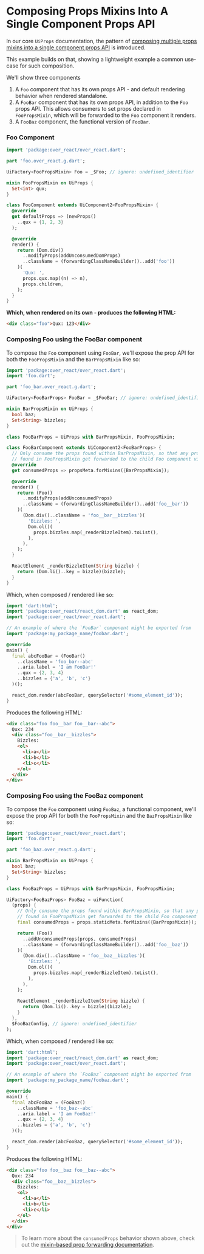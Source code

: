 # Composing Props Mixins Into A Single Component Props API

In our core `UiProps` documentation, the pattern of [composing multiple props mixins into a single component props API](../README.md#with-other-mixins) is introduced.

This example builds on that, showing a lightweight example a common use-case for such composition. 

We'll show three components 

1. A `Foo` component that has its own props API - and default rendering behavior when rendered standalone.
1. A `FooBar` component that has its own props API, in addition to the `Foo` props API. This allows consumers to set props declared in `FooPropsMixin`, which will be forwarded to the `Foo` component it renders.
1. A `FooBaz` component, the functional version of `FooBar`.

### Foo Component
```dart
import 'package:over_react/over_react.dart';

part 'foo.over_react.g.dart';

UiFactory<FooPropsMixin> Foo = _$Foo; // ignore: undefined_identifier

mixin FooPropsMixin on UiProps {
  Set<int> qux;
}

class FooComponent extends UiComponent2<FooPropsMixin> {
  @override
  get defaultProps => (newProps()
    ..qux = {1, 2, 3}
  );

  @override
  render() {
    return (Dom.div()
      ..modifyProps(addUnconsumedDomProps)
      ..className = (forwardingClassNameBuilder()..add('foo'))
    )(
      'Qux: ', 
      props.qux.map((n) => n),
      props.children,
    );
  }
}
```

__Which, when rendered on its own - produces the following HTML:__

```html
<div class="foo">Qux: 123</div>
```

### Composing Foo using the FooBar component

To compose the `Foo` component using `FooBar`, we'll expose the prop API for both the `FooPropsMixin` and the `BarPropsMixin` like so:
```dart
import 'package:over_react/over_react.dart';
import 'foo.dart';

part 'foo_bar.over_react.g.dart';

UiFactory<FooBarProps> FooBar = _$FooBar; // ignore: undefined_identifier

mixin BarPropsMixin on UiProps {
  bool baz;
  Set<String> bizzles;
}

class FooBarProps = UiProps with BarPropsMixin, FooPropsMixin;

class FooBarComponent extends UiComponent2<FooBarProps> {
  // Only consume the props found within BarPropsMixin, so that any prop values 
  // found in FooPropsMixin get forwarded to the child Foo component via `addUnconsumedProps`.
  @override
  get consumedProps => propsMeta.forMixins({BarPropsMixin});

  @override
  render() {
    return (Foo()
      ..modifyProps(addUnconsumedProps)
      ..className = (forwardingClassNameBuilder()..add('foo__bar'))
    )(
      (Dom.div()..className = 'foo__bar__bizzles')(
        'Bizzles: ',
        Dom.ol()(
          props.bizzles.map(_renderBizzleItem).toList(),
        ),
      ),
    );
  }

  ReactElement _renderBizzleItem(String bizzle) {
    return (Dom.li()..key = bizzle)(bizzle);
  }
}
```

Which, when composed / rendered like so:
```dart
import 'dart:html';
import 'package:over_react/react_dom.dart' as react_dom;
import 'package:over_react/over_react.dart';

// An example of where the `FooBar` component might be exported from
import 'package:my_package_name/foobar.dart';

@override
main() {
  final abcFooBar = (FooBar()
    ..className = 'foo_bar--abc'
    ..aria.label = 'I am FooBar!'
    ..qux = {2, 3, 4}
    ..bizzles = {'a', 'b', 'c'}
  )();

  react_dom.render(abcFooBar, querySelector('#some_element_id'));
}
```

Produces the following HTML:
```html
<div class="foo foo__bar foo__bar--abc">
  Qux: 234
  <div class="foo__bar__bizzles">
    Bizzles: 
    <ol>
      <li>a</li>
      <li>b</li>
      <li>c</li>
    </ol>
  </div>
</div>
```

### Composing Foo using the FooBaz component

To compose the `Foo` component using `FooBaz`, a functional component, we'll expose the prop API for both the `FooPropsMixin` and the `BazPropsMixin` like so:
```dart
import 'package:over_react/over_react.dart';
import 'foo.dart';

part 'foo_baz.over_react.g.dart';

mixin BarPropsMixin on UiProps {
  bool baz;
  Set<String> bizzles;
}

class FooBazProps = UiProps with BarPropsMixin, FooPropsMixin;

UiFactory<FooBazProps> FooBaz = uiFunction(
  (props) {
    // Only consume the props found within BarPropsMixin, so that any prop values 
    // found in FooPropsMixin get forwarded to the child Foo component via `addUnconsumedProps`.
    final consumedProps = props.staticMeta.forMixins({BarPropsMixin});

    return (Foo()
      ..addUnconsumedProps(props, consumedProps)
      ..className = (forwardingClassNameBuilder()..add('foo__baz'))
    )(
      (Dom.div()..className = 'foo__baz__bizzles')(
        'Bizzles: ',
        Dom.ol()(
          props.bizzles.map(_renderBizzleItem).toList(),
        ),
      ),
    );
    
    ReactElement _renderBizzleItem(String bizzle) {
      return (Dom.li()..key = bizzle)(bizzle);
    }
  },
  $FooBazConfig, // ignore: undefined_identifier
);
```

Which, when composed / rendered like so:
```dart
import 'dart:html';
import 'package:over_react/react_dom.dart' as react_dom;
import 'package:over_react/over_react.dart';

// An example of where the `FooBaz` component might be exported from
import 'package:my_package_name/foobaz.dart';

@override
main() {
  final abcFooBaz = (FooBaz()
    ..className = 'foo_baz--abc'
    ..aria.label = 'I am FooBaz!'
    ..qux = {2, 3, 4}
    ..bizzles = {'a', 'b', 'c'}
  )();

  react_dom.render(abcFooBaz, querySelector('#some_element_id'));
}
```

Produces the following HTML:
```html
<div class="foo foo__baz foo__baz--abc">
  Qux: 234
  <div class="foo__baz__bizzles">
    Bizzles: 
    <ol>
      <li>a</li>
      <li>b</li>
      <li>c</li>
    </ol>
  </div>
</div>
```

> To learn more about the `consumedProps` behavior shown above, check out the [mixin-based prop forwarding documentation](new_boilerplate_migration.md#updated-default-behavior-in-the-mixin-based-syntax).
